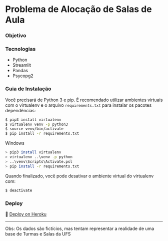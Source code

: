 # Problema de Alocação de Salas de Aula

### Objetivo

### Tecnologias
- Python 
- Streamlit
- Pandas
- Psycopg2

### Guia de Instalação

Você precisará de Python 3 e pip. É recomendado utilizar ambientes virtuais
com o virtualenv e o arquivo `requirements.txt` para instalar os pacotes dependências:

```bash
$ pip3 install virtualenv
$ virtualenv venv -p python3
$ source venv/bin/activate
$ pip install -r requirements.txt
```

Windows

```bash
> pip3 install virtualenv
> virtualenv ..\venv -p python
> ..\venv\Scripts\Activate.psl
> pip install -r requirements.txt
```

Quando finalizado, você pode desativar o ambiente virtual do virtualenv com:

```bash
$ deactivate
```

### Deploy

🚀 [Deploy on Heroku]()

---
Obs: Os dados são fictícios, mas tentam representar a realidade de uma base de Turmas e Salas da UFS 